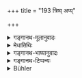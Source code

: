 +++
title = "193 त्रिष्व् अप्य्"

+++

<details><summary>गङ्गानथ-मूलानुवादः</summary>

For property, even though acquired by lawful means,—if given to these three persons,—brings calamity, in the next world, to the giver, as also to the receiver.—(193)
</details>

<details><summary>मेधातिथिः</summary>

धनग्रहणाद् अन्नदानं न निषिध्यत इत्य् उक्तं भवति । **विधिनाप्य् अर्जितं** सत्प्रतिग्रहक्रयादिना शास्त्राभ्यनुज्ञातेन प्रकारेण । **दातुर् आदातुश् च** तादृशं दानं **परत्रो**भयोर् **अनर्थाय** ॥ ४.१९३ ॥
</details>

<details><summary>गङ्गानथ-भाष्यानुवादः</summary>

The term ‘property’ is meant to imply that the giving of *food* is not forbidden.

‘*Though acquired by laicful means*,’—such as gifts from proper sources, by purchase and such other means as are permitted by the scriptures.

Such giving becomes a source of trouble to both the giver and the receiver in the next world.—(193).
</details>

<details><summary>गङ्गानथ-टिप्पन्यः</summary>

This verse is quoted in *Aparārka*, (p. 285), which explains ‘*anarthe*’ as ‘sin’;—and in *Parāśaramādhava* (Ācāra p. 174).
</details>

<details><summary>Bühler</summary>

193	For property, though earned in accordance with prescribed rules, which is given to these three (persons), causes in the next world misery both to the giver and to the recipient.
</details>

